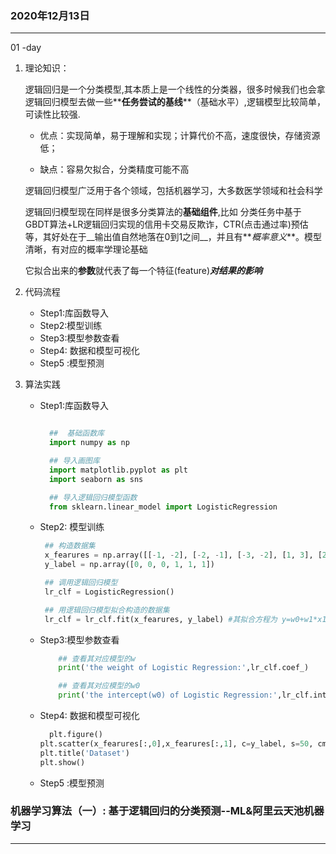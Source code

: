 ###  2020年12月13日

-----------------------------------------------------------------



01 -day 

1. 理论知识： 

	逻辑回归是一个分类模型,其本质上是一个线性的分类器，很多时候我们也会拿逻辑回归模型去做一些**__任务尝试的基线__**（基础水平）,逻辑模型比较简单，可读性比较强.

    - 优点：实现简单，易于理解和实现；计算代价不高，速度很快，存储资源低；
   
    - 缺点：容易欠拟合，分类精度可能不高
   
      
   
   逻辑回归模型广泛用于各个领域，包括机器学习，大多数医学领域和社会科学
   
   逻辑回归模型现在同样是很多分类算法的**基础组件**,比如 分类任务中基于GBDT算法+LR逻辑回归实现的信用卡交易反欺诈，CTR(点击通过率)预估等，其好处在于__输出值自然地落在0到1之间__，并且有**_概率意义_**。模型清晰，有对应的概率学理论基础
   
   它拟合出来的**参数**就代表了每一个特征(feature)**_对结果的影响_**
   
   
   
2.  代码流程

    - Step1:库函数导入   
    - Step2:模型训练
    - Step3:模型参数查看
    - Step4: 数据和模型可视化
    - Step5 :模型预测

 3. 算法实践

    - Step1:库函数导入       
      ```python   

        ##  基础函数库
        import numpy as np 

        ## 导入画图库
        import matplotlib.pyplot as plt
        import seaborn as sns

        ## 导入逻辑回归模型函数
        from sklearn.linear_model import LogisticRegression

      ```
      
    - Step2: 模型训练
    
       ```python  
		## 构造数据集
        x_fearures = np.array([[-1, -2], [-2, -1], [-3, -2], [1, 3], [2, 1], [3, 2]])
        y_label = np.array([0, 0, 0, 1, 1, 1])

        ## 调用逻辑回归模型
        lr_clf = LogisticRegression()

        ## 用逻辑回归模型拟合构造的数据集
        lr_clf = lr_clf.fit(x_fearures, y_label) #其拟合方程为 y=w0+w1*x1+w2*x2
      ```
    
    - Step3:模型参数查看
        ```python  
            ## 查看其对应模型的w
            print('the weight of Logistic Regression:',lr_clf.coef_)

            ## 查看其对应模型的w0
            print('the intercept(w0) of Logistic Regression:',lr_clf.intercept_)
        ```
    
    - Step4: 数据和模型可视化
    	```python
    	  plt.figure()
        plt.scatter(x_fearures[:,0],x_fearures[:,1], c=y_label, s=50, cmap='viridis')
        plt.title('Dataset')
        plt.show()
    	```
    - Step5 :模型预测





 ###  机器学习算法（一）: 基于逻辑回归的分类预测--ML&阿里云天池机器学习
-----------------------------------------------------------------